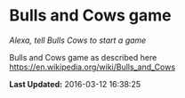 # Bulls and Cows game
*Alexa, tell Bulls Cows to start a game*

Bulls and Cows game as described here
https://en.wikipedia.org/wiki/Bulls_and_Cows

**Last Updated:** 2016-03-12 16:38:25